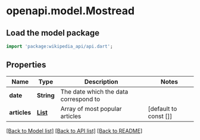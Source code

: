 # openapi.model.Mostread

## Load the model package
```dart
import 'package:wikipedia_api/api.dart';
```

## Properties
Name | Type | Description | Notes
------------ | ------------- | ------------- | -------------
**date** | **String** | The date which the data correspond to | 
**articles** | [**List<MostreadArticle>**](MostreadArticle.md) | Array of most popular articles | [default to const []]

[[Back to Model list]](../README.md#documentation-for-models) [[Back to API list]](../README.md#documentation-for-api-endpoints) [[Back to README]](../README.md)


